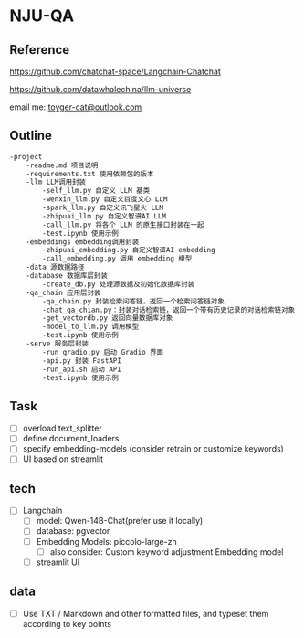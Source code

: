 # NJU-QA

## Reference

<https://github.com/chatchat-space/Langchain-Chatchat>

<https://github.com/datawhalechina/llm-universe>

email me: <toyger-cat@outlook.com>

## Outline

```bash
-project
    -readme.md 项目说明
    -requirements.txt 使用依赖包的版本
    -llm LLM调用封装
        -self_llm.py 自定义 LLM 基类
        -wenxin_llm.py 自定义百度文心 LLM
        -spark_llm.py 自定义讯飞星火 LLM
        -zhipuai_llm.py 自定义智谱AI LLM
        -call_llm.py 将各个 LLM 的原生接口封装在一起
        -test.ipynb 使用示例
    -embeddings embedding调用封装
        -zhipuai_embedding.py 自定义智谱AI embedding
        -call_embedding.py 调用 embedding 模型
    -data 源数据路径
    -database 数据库层封装
        -create_db.py 处理源数据及初始化数据库封装
    -qa_chain 应用层封装
        -qa_chain.py 封装检索问答链，返回一个检索问答链对象
        -chat_qa_chian.py：封装对话检索链，返回一个带有历史记录的对话检索链对象
        -get_vectordb.py 返回向量数据库对象
        -model_to_llm.py 调用模型
        -test.ipynb 使用示例
    -serve 服务层封装
        -run_gradio.py 启动 Gradio 界面
        -api.py 封装 FastAPI
        -run_api.sh 启动 API
        -test.ipynb 使用示例
```

## Task

- [ ] overload text_splitter
- [ ] define document_loaders
- [ ] specify embedding-models (consider retrain or customize keywords)
- [ ] UI based on streamlit

## tech

- [ ] Langchain
  - [ ] model: Qwen-14B-Chat(prefer use it locally)
  - [ ] database: pgvector
  - [ ] Embedding Models: piccolo-large-zh
    - [ ] also consider: Custom keyword adjustment Embedding model
  - [ ] streamlit UI

## data

- [ ] Use TXT / Markdown and other formatted files, and typeset them according to key points

